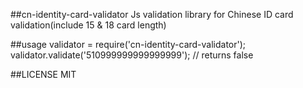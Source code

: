 ##cn-identity-card-validator
Js validation library for Chinese ID card validation(include 15 & 18 card length)

##usage
validator = require('cn-identity-card-validator');
validator.validate('510999999999999999'); // returns false

##LICENSE
MIT
